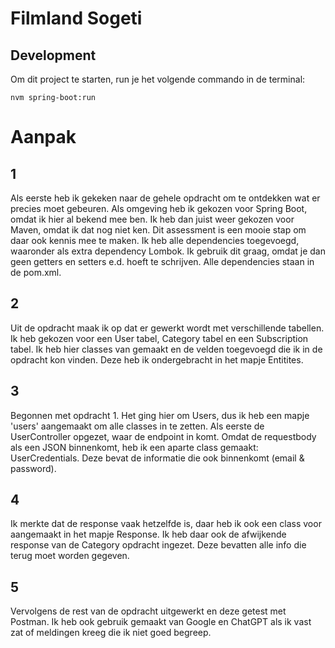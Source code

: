 # Filmland Sogeti

## Development

Om dit project te starten, run je het volgende commando in de terminal:

```shell
nvm spring-boot:run
```

# Aanpak

## 1

Als eerste heb ik gekeken naar de gehele opdracht om te ontdekken wat er precies moet gebeuren. Als omgeving heb ik gekozen
voor Spring Boot, omdat ik hier al bekend mee ben. Ik heb dan juist weer gekozen voor Maven, omdat ik dat nog niet ken.
Dit assessment is een mooie stap om daar ook kennis mee te maken. Ik heb alle dependencies toegevoegd, waaronder als extra
dependency Lombok. Ik gebruik dit graag, omdat je dan geen getters en setters e.d. hoeft te schrijven. Alle dependencies 
staan in de pom.xml.

## 2

Uit de opdracht maak ik op dat er gewerkt wordt met verschillende tabellen. Ik heb gekozen voor een User tabel, Category 
tabel en een Subscription tabel. Ik heb hier classes van gemaakt en de velden toegevoegd die ik in de opdracht kon vinden. 
Deze heb ik ondergebracht in het mapje Entitites.

## 3

Begonnen met opdracht 1. Het ging hier om Users, dus ik heb een mapje 'users' aangemaakt om alle classes in te zetten.
Als eerste de UserController opgezet, waar de endpoint in komt. Omdat de requestbody als een JSON binnenkomt, heb ik
een aparte class gemaakt: UserCredentials. Deze bevat de informatie die ook binnenkomt (email & password).

## 4

Ik merkte dat de response vaak hetzelfde is, daar heb ik ook een class voor aangemaakt in het mapje Response. Ik heb daar 
ook de afwijkende response van de Category opdracht ingezet. Deze bevatten alle info die terug moet worden gegeven.

## 5

Vervolgens de rest van de opdracht uitgewerkt en deze getest met Postman. Ik heb ook gebruik gemaakt van Google en ChatGPT 
als ik vast zat of meldingen kreeg die ik niet goed begreep.

